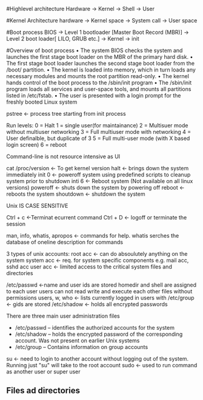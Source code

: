 #Highlevel architecture
Hardware -> Kernel -> Shell -> User

#Kernel Architecture
hardware -> Kernel space -> System call -> User space

#Boot process
BIOS -> Level 1 bootloader [Master Boot Record (MBR)] -> Level 2 boot loader[ LILO, GRUB etc.] -> Kernel -> init

#Overview of boot process
• The system BIOS checks the system and launches the first stage boot loader on the MBR of the primary hard disk.
• The first stage boot loader launches the second stage boot loader from the /boot/ partition.
• The kernel is loaded into memory, which in turn loads any necessary modules and mounts the root partition read-only.
• The kernel hands control of the boot process to the /sbin/init program
• The /sbin/init program loads all services and user-space tools, and mounts all partitions listed in /etc/fstab.
• The user is presented with a login prompt for the freshly booted Linux system


pstree <- process tree starting from init process

Run levels: 
0 = Halt
1 = single user(for maintainance)
2 = Multisuer mode without multiuser networking
3 = Full multiuser mode with networking
4 = User definalble, but duplicate of 3
5 = Full multi-user mode (with X based login screen)
6 = reboot

Command-line is not resource intensive as UI

cat /proc/version <- To get kernel version
halt <- brings down the system immediately
init 0 <- poweroff system using predefined scripts to cleanup system prior to shutdown
inti 6 <- Reboot system (Not available on all linux versions)
poweroff <- shuts down the system by powering off 
reboot <- reboots the system
shoutdown <- shutdown the system 

Unix IS CASE SENSITIVE 

Ctrl + c <-Terminat ecurrent command 
Ctrl + D <- logoff or terminate the session

man, info, whatis, apropos <- commands for help. whatis serches the database of oneline description for commands 

3 types of unix accounts:
root acc <- can  do absoulutely anything on the system
system acc <- req. for system specific components e.g. mail acc, sshd acc
user acc <- limited access to the critical system files and directories

/etc/passwd <-name and user ids are stored
homedir and shell are assigned to each user
users can not read write and execute each other files without permissions
users, w, who <- lists currently logged in users with
/etc/group <- gids are stored 
/etc/shadow <- holds all encrypted passwords

There are three main user administration files
- /etc/passwd – identifies the authorized accounts for the system
- /etc/shadow – holds the encrypted password of the corresponding account. Was not present on earlier Unix systems
- /etc/group – Contains information on group accounts

su <-  need to login to another account without logging out of the system. Running just "su" will take to the root account
sudo <- used to run command as another user or super user

## Files ad directories
